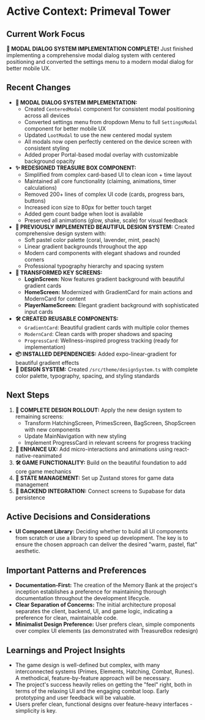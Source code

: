 # Active Context: Primeval Tower

## Current Work Focus
**🎯 MODAL DIALOG SYSTEM IMPLEMENTATION COMPLETE!** Just finished implementing a comprehensive modal dialog system with centered positioning and converted the settings menu to a modern modal dialog for better mobile UX.

## Recent Changes
- **🎯 MODAL DIALOG SYSTEM IMPLEMENTATION:** 
  - Created `CenteredModal` component for consistent modal positioning across all devices
  - Converted settings menu from dropdown Menu to full `SettingsModal` component for better mobile UX
  - Updated `LootModal` to use the new centered modal system
  - All modals now open perfectly centered on the device screen with consistent styling
  - Added proper Portal-based modal overlay with customizable background opacity
- **✨ REDESIGNED TREASURE BOX COMPONENT:** 
  - Simplified from complex card-based UI to clean icon + time layout
  - Maintained all core functionality (claiming, animations, timer calculations)
  - Removed 200+ lines of complex UI code (cards, progress bars, buttons)
  - Increased icon size to 80px for better touch target
  - Added gem count badge when loot is available
  - Preserved all animations (glow, shake, scale) for visual feedback
- **🎨 PREVIOUSLY IMPLEMENTED BEAUTIFUL DESIGN SYSTEM:** Created comprehensive design system with:
  - Soft pastel color palette (coral, lavender, mint, peach)
  - Linear gradient backgrounds throughout the app
  - Modern card components with elegant shadows and rounded corners
  - Professional typography hierarchy and spacing system
- **🎨 TRANSFORMED KEY SCREENS:** 
  - **LoginScreen:** Now features gradient background with beautiful gradient cards
  - **HomeScreen:** Modernized with GradientCard for main actions and ModernCard for content
  - **PlayerNameScreen:** Elegant gradient background with sophisticated input cards
- **🛠️ CREATED REUSABLE COMPONENTS:**
  - `GradientCard`: Beautiful gradient cards with multiple color themes
  - `ModernCard`: Clean cards with proper shadows and spacing
  - `ProgressCard`: Wellness-inspired progress tracking (ready for implementation)
- **📦 INSTALLED DEPENDENCIES:** Added expo-linear-gradient for beautiful gradient effects
- **🎯 DESIGN SYSTEM:** Created `/src/theme/designSystem.ts` with complete color palette, typography, spacing, and styling standards

## Next Steps
1. **🎨 COMPLETE DESIGN ROLLOUT:** Apply the new design system to remaining screens:
   - Transform HatchingScreen, PrimesScreen, BagScreen, ShopScreen with new components
   - Update MainNavigation with new styling
   - Implement ProgressCard in relevant screens for progress tracking
2. **📱 ENHANCE UX:** Add micro-interactions and animations using react-native-reanimated
3. **🛠️ GAME FUNCTIONALITY:** Build on the beautiful foundation to add core game mechanics
4. **🎯 STATE MANAGEMENT:** Set up Zustand stores for game data management
5. **🔗 BACKEND INTEGRATION:** Connect screens to Supabase for data persistence

## Active Decisions and Considerations
- **UI Component Library:** Deciding whether to build all UI components from scratch or use a library to speed up development. The key is to ensure the chosen approach can deliver the desired "warm, pastel, flat" aesthetic.

## Important Patterns and Preferences
- **Documentation-First:** The creation of the Memory Bank at the project's inception establishes a preference for maintaining thorough documentation throughout the development lifecycle.
- **Clear Separation of Concerns:** The initial architecture proposal separates the client, backend, UI, and game logic, indicating a preference for clean, maintainable code.
- **Minimalist Design Preference:** User prefers clean, simple components over complex UI elements (as demonstrated with TreasureBox redesign)

## Learnings and Project Insights
- The game design is well-defined but complex, with many interconnected systems (Primes, Elements, Hatching, Combat, Runes). A methodical, feature-by-feature approach will be necessary.
- The project's success heavily relies on getting the "feel" right, both in terms of the relaxing UI and the engaging combat loop. Early prototyping and user feedback will be valuable.
- Users prefer clean, functional designs over feature-heavy interfaces - simplicity is key. 